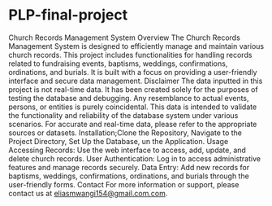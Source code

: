 # PLP-final-project
Church Records Management System
Overview
The Church Records Management System is designed to efficiently manage and maintain various church records. This project includes functionalities for handling records related to fundraising events, baptisms, weddings, confirmations, ordinations, and burials. It is built with a focus on providing a user-friendly interface and secure data management.
Disclaimer
The data inputted in this project is not real-time data. It has been created solely for the purposes of testing the database and debugging. Any resemblance to actual events, persons, or entities is purely coincidental. This data is intended to validate the functionality and reliability of the database system under various scenarios. For accurate and real-time data, please refer to the appropriate sources or datasets.
Installation;Clone the Repository, Navigate to the Project Directory, Set Up the Database, un the Application.
Usage
Accessing Records: Use the web interface to access, add, update, and delete church records.
User Authentication: Log in to access administrative features and manage records securely.
Data Entry: Add new records for baptisms, weddings, confirmations, ordinations, and burials through the user-friendly forms.
Contact
For more information or support, please contact us at eliasmwangi154@gmail.com.com.
